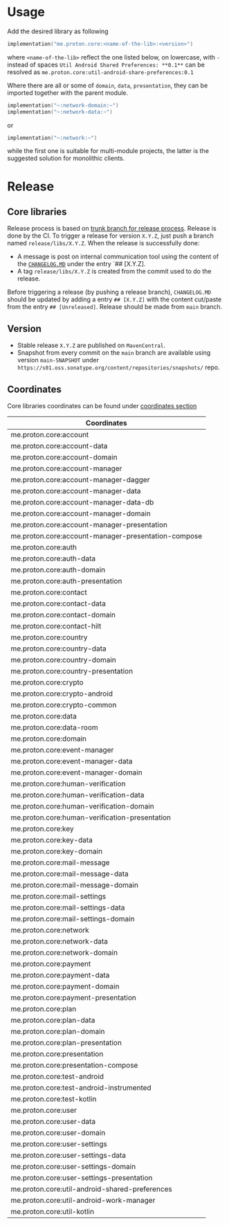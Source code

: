 # Usage
Add the desired library as following
```kotlin
implementation("me.proton.core:<name-of-the-lib>:<version>")
```
where `<name-of-the-lib>` reflect the one listed below, on lowercase, with `-` instead of spaces
`Util Android Shared Preferences: **0.1**` can be resolved as `me.proton.core:util-android-share-preferences:0.1`

Where there are all or some of `domain`, `data`, `presentation`, they can be imported together with the parent module.
```kotlin
implementation("~:network-domain:~")
implementation("~:network-data:~")
```
or
```kotlin
implementation("~:network:~")
```
while the first one is suitable for multi-module projects, the latter is the suggested solution for monolithic clients.
    
# Release

## Core libraries
Release process is based on [trunk branch for release process](https://trunkbaseddevelopment.com/branch-for-release/).
Release is done by the CI. To trigger a release for version `X.Y.Z`, just push a branch named `release/libs/X.Y.Z`.
When the release is successfully done:
* A message is post on internal communication tool using the content of the [`CHANGELOG.MD`](./CHANGELOG.md) under the entry `## [X.Y.Z].
* A tag `release/libs/X.Y.Z` is created from the commit used to do the release.

Before triggering a release (by pushing a release branch), `CHANGELOG.MD` should be updated by adding a entry `## [X.Y.Z]` with the content cut/paste from the entry `## [Unreleased]`.
Release should be made from `main` branch.

## Version
- Stable release `X.Y.Z` are published on `MavenCentral`.
- Snapshot from every commit on the `main` branch are available using version `main-SNAPSHOT` under `https://s01.oss.sonatype.org/content/repositories/snapshots/` repo.

## Coordinates
Core libraries coordinates can be found under [coordinates section](#coordinates)

| Coordinates            |
|------------------------|
|me.proton.core:account|
|me.proton.core:account-data|
|me.proton.core:account-domain|
|me.proton.core:account-manager|
|me.proton.core:account-manager-dagger|
|me.proton.core:account-manager-data|
|me.proton.core:account-manager-data-db|
|me.proton.core:account-manager-domain|
|me.proton.core:account-manager-presentation|
|me.proton.core:account-manager-presentation-compose|
|me.proton.core:auth|
|me.proton.core:auth-data|
|me.proton.core:auth-domain|
|me.proton.core:auth-presentation|
|me.proton.core:contact|
|me.proton.core:contact-data|
|me.proton.core:contact-domain|
|me.proton.core:contact-hilt|
|me.proton.core:country|
|me.proton.core:country-data|
|me.proton.core:country-domain|
|me.proton.core:country-presentation|
|me.proton.core:crypto|
|me.proton.core:crypto-android|
|me.proton.core:crypto-common|
|me.proton.core:data|
|me.proton.core:data-room|
|me.proton.core:domain|
|me.proton.core:event-manager|
|me.proton.core:event-manager-data|
|me.proton.core:event-manager-domain|
|me.proton.core:human-verification|
|me.proton.core:human-verification-data|
|me.proton.core:human-verification-domain|
|me.proton.core:human-verification-presentation|
|me.proton.core:key|
|me.proton.core:key-data|
|me.proton.core:key-domain|
|me.proton.core:mail-message|
|me.proton.core:mail-message-data|
|me.proton.core:mail-message-domain|
|me.proton.core:mail-settings|
|me.proton.core:mail-settings-data|
|me.proton.core:mail-settings-domain|
|me.proton.core:network|
|me.proton.core:network-data|
|me.proton.core:network-domain|
|me.proton.core:payment|
|me.proton.core:payment-data|
|me.proton.core:payment-domain|
|me.proton.core:payment-presentation|
|me.proton.core:plan|
|me.proton.core:plan-data|
|me.proton.core:plan-domain|
|me.proton.core:plan-presentation|
|me.proton.core:presentation|
|me.proton.core:presentation-compose|
|me.proton.core:test-android|
|me.proton.core:test-android-instrumented|
|me.proton.core:test-kotlin|
|me.proton.core:user|
|me.proton.core:user-data|
|me.proton.core:user-domain|
|me.proton.core:user-settings|
|me.proton.core:user-settings-data|
|me.proton.core:user-settings-domain|
|me.proton.core:user-settings-presentation|
|me.proton.core:util-android-shared-preferences|
|me.proton.core:util-android-work-manager|
|me.proton.core:util-kotlin|
